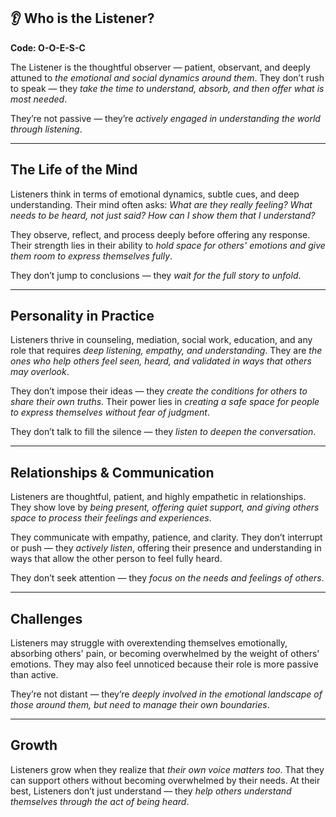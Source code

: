 ## 👂 Who is the Listener?  
**Code: O-O-E-S-C**

The Listener is the thoughtful observer — patient, observant, and deeply attuned to *the emotional and social dynamics around them*. They don’t rush to speak — they *take the time to understand, absorb, and then offer what is most needed*.

They’re not passive — they’re *actively engaged in understanding the world through listening*.

---

## The Life of the Mind

Listeners think in terms of emotional dynamics, subtle cues, and deep understanding. Their mind often asks: *What are they really feeling? What needs to be heard, not just said? How can I show them that I understand?*

They observe, reflect, and process deeply before offering any response. Their strength lies in their ability to *hold space for others' emotions and give them room to express themselves fully*.

They don’t jump to conclusions — they *wait for the full story to unfold*.

---

## Personality in Practice

Listeners thrive in counseling, mediation, social work, education, and any role that requires *deep listening, empathy, and understanding*. They are *the ones who help others feel seen, heard, and validated in ways that others may overlook*.

They don’t impose their ideas — they *create the conditions for others to share their own truths*. Their power lies in *creating a safe space for people to express themselves without fear of judgment*.

They don’t talk to fill the silence — they *listen to deepen the conversation*.

---

## Relationships & Communication

Listeners are thoughtful, patient, and highly empathetic in relationships. They show love by *being present, offering quiet support, and giving others space to process their feelings and experiences*.

They communicate with empathy, patience, and clarity. They don’t interrupt or push — they *actively listen*, offering their presence and understanding in ways that allow the other person to feel fully heard.

They don’t seek attention — they *focus on the needs and feelings of others*.

---

## Challenges

Listeners may struggle with overextending themselves emotionally, absorbing others' pain, or becoming overwhelmed by the weight of others' emotions. They may also feel unnoticed because their role is more passive than active.

They’re not distant — they’re *deeply involved in the emotional landscape of those around them, but need to manage their own boundaries*.

---

## Growth

Listeners grow when they realize that *their own voice matters too*. That they can support others without becoming overwhelmed by their needs. At their best, Listeners don’t just understand — they *help others understand themselves through the act of being heard*.
